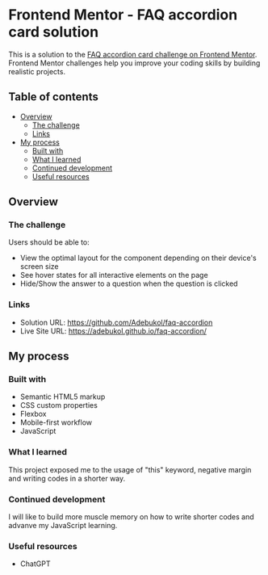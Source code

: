 # Frontend Mentor - FAQ accordion card solution

This is a solution to the [FAQ accordion card challenge on Frontend Mentor](https://www.frontendmentor.io/challenges/faq-accordion-card-XlyjD0Oam). Frontend Mentor challenges help you improve your coding skills by building realistic projects. 

## Table of contents

- [Overview](#overview)
  - [The challenge](#the-challenge)
  - [Links](#links)
- [My process](#my-process)
  - [Built with](#built-with)
  - [What I learned](#what-i-learned)
  - [Continued development](#continued-development)
  - [Useful resources](#useful-resources)

## Overview

### The challenge

Users should be able to:

- View the optimal layout for the component depending on their device's screen size
- See hover states for all interactive elements on the page
- Hide/Show the answer to a question when the question is clicked

### Links

- Solution URL: https://github.com/Adebukol/faq-accordion
- Live Site URL: https://adebukol.github.io/faq-accordion/
## My process

### Built with

- Semantic HTML5 markup
- CSS custom properties
- Flexbox
- Mobile-first workflow
- JavaScript

### What I learned
This project exposed me to the usage of "this" keyword, negative margin and writing codes in a shorter way.

### Continued development

I will like to build more muscle memory on how to write shorter codes and advanve my JavaScript learning.

### Useful resources

- ChatGPT



